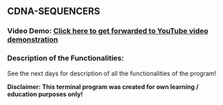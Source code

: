 ## CDNA-SEQUENCERS
### Video Demo: [Click here to get forwarded to YouTube video demonstration](https://youtu.be/LBu73txCqSA?si=ZXypzAd-9SSb1Uhx)

### Description of the Functionalities:

See the next days for description of all the functionalities of the program!

**Disclaimer: This terminal program was created for own learning / education purposes only!**
